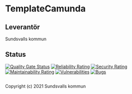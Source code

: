 # TemplateCamunda

## Leverantör

Sundsvalls kommun

## Status

[![Quality Gate Status](https://sonarcloud.io/api/project_badges/measure?project=Sundsvallskommun_template-camunda&metric=alert_status)](https://sonarcloud.io/summary/overall?id=Sundsvallskommun_template-camunda)
[![Reliability Rating](https://sonarcloud.io/api/project_badges/measure?project=Sundsvallskommun_template-camunda&metric=reliability_rating)](https://sonarcloud.io/summary/overall?id=Sundsvallskommun_template-camunda)
[![Security Rating](https://sonarcloud.io/api/project_badges/measure?project=Sundsvallskommun_template-camunda&metric=security_rating)](https://sonarcloud.io/summary/overall?id=Sundsvallskommun_template-camunda)
[![Maintainability Rating](https://sonarcloud.io/api/project_badges/measure?project=Sundsvallskommun_template-camunda&metric=sqale_rating)](https://sonarcloud.io/summary/overall?id=Sundsvallskommun_template-camunda)
[![Vulnerabilities](https://sonarcloud.io/api/project_badges/measure?project=Sundsvallskommun_template-camunda&metric=vulnerabilities)](https://sonarcloud.io/summary/overall?id=Sundsvallskommun_template-camunda)
[![Bugs](https://sonarcloud.io/api/project_badges/measure?project=Sundsvallskommun_template-camunda&metric=bugs)](https://sonarcloud.io/summary/overall?id=Sundsvallskommun_template-camunda)

## 
Copyright (c) 2021 Sundsvalls kommun